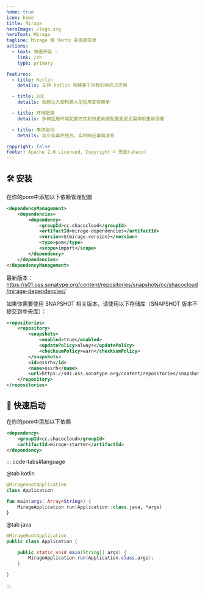```yaml
---
home: true
icon: home
title: Mirage
heroImage: /logo.svg
heroText: Mirage
tagline: Mirage 使 Vertx 变得更简单
actions:
  - text: 快速开始 💡
    link: /zh
    type: primary

features:
  - title: Kotlin
    details: 支持 kotlin 构建基于协程的响应式应用

  - title: IOC
    details: 依赖注入使构建大型应用变得简单

  - title: 环境配置
    details: 多种应用环境配置方式和热更新使配置变更无需停机重新部署

  - title: 事件驱动
    details: 与业务事件结合，实时响应事情消息

copyright: false
footer: Apache 2.0 Licensed, Copyright © 思追(shaco)
---
```


## 🛠 安装

在你的pom中添加以下依赖管理配置

```xml
<dependencyManagement>
    <dependencies>
        <dependency>
            <groupId>cc.shacocloud</groupId>
            <artifactId>mirage-dependencies</artifactId>
            <version>${mirage.version}</version>
            <type>pom</type>
            <scope>import</scope>
        </dependency>
    </dependencies>
</dependencyManagement>
```

最新版本：https://s01.oss.sonatype.org/content/repositories/snapshots/cc/shacocloud/mirage-dependencies/

如果你需要使用 SNAPSHOT 相关版本，请使用以下存储库（SNAPSHOT 版本不提交到中央库）：

```xml
<repositories>
    <repository>
        <snapshots>
            <enabled>true</enabled>
            <updatePolicy>always</updatePolicy>
            <checksumPolicy>warn</checksumPolicy>
        </snapshots>
        <id>ossrh</id>
        <name>ossrh</name>
        <url>https://s01.oss.sonatype.org/content/repositories/snapshots/</url>
    </repository>
</repositories>
```

## 🚀 快速启动

在你的pom中添加以下依赖

```xml
<dependency>
    <groupId>cc.shacocloud</groupId>
    <artifactId>mirage-starter</artifactId>
</dependency>
```

::: code-tabs#language

@tab kotlin

```kotlin
@MirageBootApplication
class Application

fun main(args: Array<String>) {
    MirageApplication.run(Application::class.java, *args)
}
```

@tab java

```java
@MirageBootApplication
public class Application {

    public static void main(String[] args) {
        MirageApplication.run(Application.class,args);
    }

}
```

::: 
